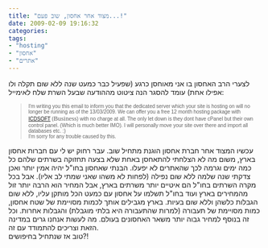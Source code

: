 ```yaml
---
title: "מצוד אחר אחסון, שוב פעם...!"
date: 2009-02-09 19:16:32
categories: 
tags: 
- "hosting"
- "אחסון"
- "אתרים"
---
```


לצערי הרב האחסון בו אני מאוחסן כרגע (שפעיל כבר כמעט שנה ללא שום תקלה ולו אפילו אחת) עומד להסגר הנה ציטוט מההודעה שבעל השרת שלח לאימייל:

<!--more-->
<div>
<blockquote>
<div><span style="font-family: Arial; font-size: x-small;">I'm writing you this email to inform you that the  dedicated server which your site is hosting on will no longer be running as of  the 13/03/2009. We can offer you a free 12 month hosting package with <a href="http://icdsoft.com/hosting.php" target="_blank">ICDSOFT</a> (<span style="font-family: Times New Roman; font-size: small;">Business</span>) with no charge at all. The only let down is they dont  have cPanel but their own control panel. (Which is much better IMO). I will  personally move your site over there and import all databases etc.  :)</span></div>
<div><span style="font-family: Arial; font-size: x-small;">
I'm sorry for any trouble caused by  this.</span></div></blockquote>
</div>
<div>עכשיו המצוד אחר חברת אחסון הוגנת מתחיל שוב. עבר רחוק יש לי עם חברות אחסון בארץ, משום מה לא הצלחתי להתאחסן באחת שלא בצעה תחזוקה בשרתים שלהם כל כמה ימים וגרמה לכך שהאתרים לא יפעלו. הבנתי שאחסון בחו"ל יהיה אמין יותר ואכן צדקתי שנה שלמה ללא שום נפילה (לפחות לא משהו שאני שמתי לב אליו). אבל בכל מקרה השרתים בחו"ל הם איטיים יותר משרתים בארץ, אבל המחיר הוא הרבה יותר זול מהמחירים בארץ ועוד בחו"ל תשלמו על אחסון עם כמעט הכל מותקן עליו, ללא שום הגבלות כלשהן וללא שום בעיות. בארץ מגבילים אותך לכמות מסויימת של שטח אחסון, כמות מסויימת של תעבורה (למרות שהתעבורה היא בלתי מוגבלת) והגבלות אחרות. וכל זה בנוסף למחיר גבוה יותר משאר האחסונים בעולם. מה לעשות אנחנו גרים במדינה הזאת וצריכים להתמודד עם זה.</div>
טוב אז שנתחיל בחיפושים?!
